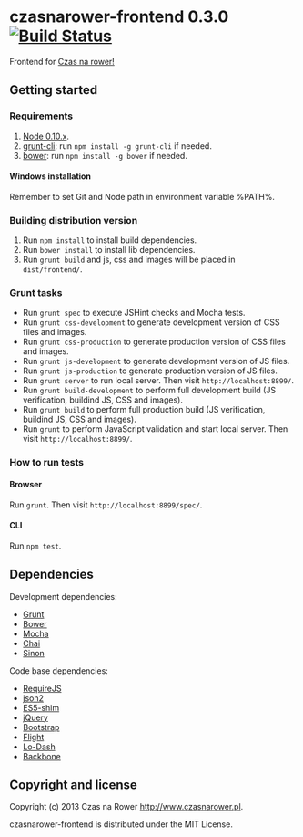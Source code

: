 czasnarower-frontend 0.3.0 [![Build Status](https://travis-ci.org/gziolo/czasnarower-frontend.png?branch=master)](https://travis-ci.org/gziolo/czasnarower-frontend)
====================

Frontend for [Czas na rower!](http://www.czasnarower.pl)

## Getting started

### Requirements

1. [Node 0.10.x](http://nodejs.org/).
2. [grunt-cli](https://github.com/gruntjs/grunt-cli): run `npm install -g grunt-cli` if needed.
3. [bower](http://twitter.github.com/bower/): run `npm install -g bower` if needed.

#### Windows installation

Remember to set Git and Node path in environment variable %PATH%.

### Building distribution version

1. Run `npm install` to install build dependencies.
2. Run `bower install` to install lib dependencies.
3. Run `grunt build` and js, css and images will be placed in `dist/frontend/`.

### Grunt tasks

* Run `grunt spec` to execute JSHint checks and Mocha tests.
* Run `grunt css-development` to generate development version of CSS files and images.
* Run `grunt css-production` to generate production version of CSS files and images.
* Run `grunt js-development` to generate development version of JS files.
* Run `grunt js-production` to generate production version of JS files.
* Run `grunt server` to run local server. Then visit `http://localhost:8899/`.
* Run `grunt build-development` to perform full development build (JS verification, buildind JS, CSS and images).
* Run `grunt build` to perform full production build (JS verification, buildind JS, CSS and images).
* Run `grunt` to perform JavaScript validation and start local server. Then visit `http://localhost:8899/`.

### How to run tests

#### Browser

Run `grunt`. Then visit `http://localhost:8899/spec/`.

#### CLI

Run `npm test`.

## Dependencies

Development dependencies:
* [Grunt](http://gruntjs.com/)
* [Bower](http://twitter.github.com/bower/)
* [Mocha](http://visionmedia.github.com/mocha/)
* [Chai](http://chaijs.com/)
* [Sinon](http://sinonjs.org/)

Code base dependencies: 
* [RequireJS](http://requirejs.org/)
* [json2](https://github.com/douglascrockford/JSON-js)
* [ES5-shim](https://github.com/kriskowal/es5-shim)
* [jQuery](http://jquery.com/)
* [Bootstrap](http://twitter.github.com/bootstrap/)
* [Flight](http://twitter.github.io/flight/)
* [Lo-Dash](http://lodash.com/)
* [Backbone](http://backbonejs.org/)

## Copyright and license

Copyright (c) 2013 Czas na Rower http://www.czasnarower.pl.

czasnarower-frontend is distributed under the MIT License.
